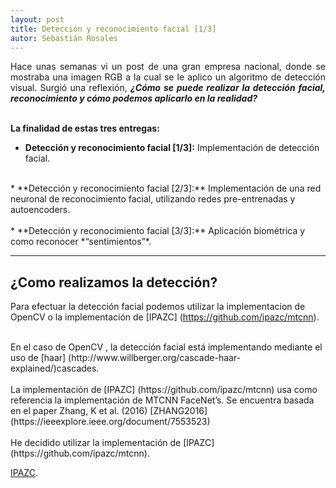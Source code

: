 ```yaml
---
layout: post
title: Detección y reconocimiento facial [1/3]
autor: Sebastián Rosales
---
```


<p align=justify>
    Hace unas semanas vi un post de una gran empresa nacional, donde se mostraba una imagen RGB a la cual se le aplico 
    un algoritmo de detección visual. Surgió una reflexión, <strong><i>¿Cómo se puede realizar la detección facial, reconocimiento y cómo podemos aplicarlo en la realidad?</i></strong>
    <br/>
    <br/>
</p>

**La finalidad de estas tres entregas:**
* **Detección y reconocimiento facial [1/3]:**  Implementación de detección facial.<br/>
<br/>
* **Detección y reconocimiento facial [2/3]:** Implementación de una red neuronal de reconocimiento facial, utilizando redes pre-entrenadas y autoencoders.<br/>
<br/>
* **Detección y reconocimiento facial [3/3]:**  Aplicación biométrica y como reconocer *“sentimientos”*.<br/>

***

## ¿Como realizamos la detección? 


Para efectuar la detección facial podemos utilizar la implementacion de OpenCV o la implementación de 
[IPAZC] (https://github.com/ipazc/mtcnn).
<br/>

<br/>
En el caso de OpenCV , la detección facial está implementando mediante el uso de [haar] (http://www.willberger.org/cascade-haar-explained/)cascades.
<br/>

<br/>
La implementación de [IPAZC] (https://github.com/ipazc/mtcnn) usa como referencia la implementación de MTCNN FaceNet’s. Se encuentra basada en el paper Zhang, K et al. (2016) [ZHANG2016] (https://ieeexplore.ieee.org/document/7553523)
<br/>

<br/>
He decidido utilizar la implementación de [IPAZC](https://github.com/ipazc/mtcnn). 

[IPAZC](https://github.com/ipazc/mtcnn). 
<br/>



